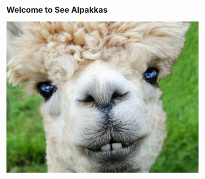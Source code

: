 ## Welcome to See Alpakkas
 ![The alpakka](https://github.com/LaBSo/alpakka/blob/master/alpaca2.jpg)
